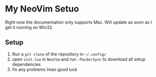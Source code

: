 # My NeoVim Setuo

Right now the documentation only supports Mac. Will update as soon as I get it running on Win32.

## Setup

1. Run a `git clone` of the repository in `~/.config/`
2. open `init.lua` in `NeoVim` and run `:PackerSync` to download all setup dependencies
3. fix any problems lmao good luck
